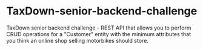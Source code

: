 # TaxDown-senior-backend-challenge
TaxDown senior backend challenge - REST API that allows you to perform CRUD operations for a "Customer" entity with the minimum attributes that you think an online shop selling motorbikes should store.
